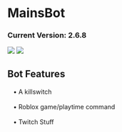 # MainsBot
### Current Version: 2.6.8
![](https://cdn.7tv.app/emote/61a157c215b3ff4a5bb7dcc0/4x.avif)
![](https://cdn.frankerfacez.com/emoticon/418189/4)

## Bot Features

ㅤ•  A killswitch

ㅤ•  Roblox game/playtime command

ㅤ•  Twitch Stuff